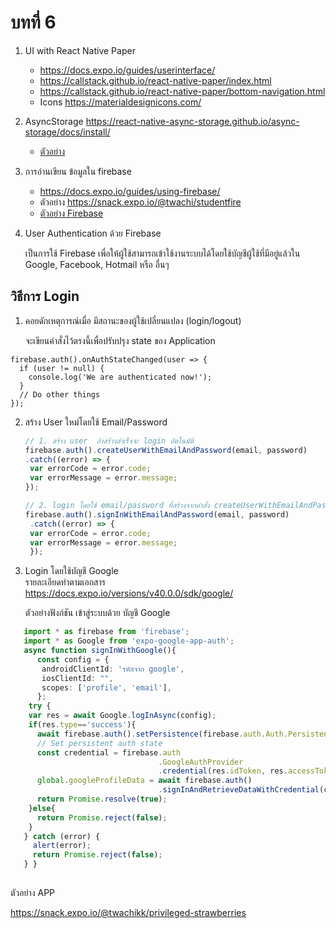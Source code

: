 # บทที่ 6 

1. UI with React Native Paper 
   - https://docs.expo.io/guides/userinterface/
   - https://callstack.github.io/react-native-paper/index.html
   - https://callstack.github.io/react-native-paper/bottom-navigation.html
   - Icons https://materialdesignicons.com/
   
2. AsyncStorage https://react-native-async-storage.github.io/async-storage/docs/install/
   - [ตัวอย่าง](examples/sample_asyncstorage.tsx)

3. การอ่านเขียน ข้อมูลใน firebase 
   - https://docs.expo.io/guides/using-firebase/
   - ตัวอย่าง https://snack.expo.io/@twachi/studentfire
   - [ตัวอย่าง Firebase](examples/sample_firebase.tsx)

4. User Authentication ด้วย Firebase
   
   เป็นการใช้ Firebase เพื่อให้ผู้ใช้สามารถเข้าใช้งานระบบได้โดยใช้บัญชีผู้ใช้ที่มีอยู่แล้วใน Google, Facebook, Hotmail หรือ อื่นๆ
   
## วิธีการ Login 
1. คอยดักเหตุการณ์เมื่อ มีสถานะของผู้ใช้เปลี่ยนแปลง (login/logout)
   
   จะเขียนคำสั่งไว้ตรงนี้เพื่อปรับปรุง state ของ Application
```   
firebase.auth().onAuthStateChanged(user => {
  if (user != null) {
    console.log('We are authenticated now!');
  }
  // Do other things
});
```

2. สร้าง User ใหม่โดยใช้ Email/Password
     
   ```typescript
   // 1. สร้าง user  ถ้าสร้างสำเร็จจะ login อัตโนมัติ
   firebase.auth().createUserWithEmailAndPassword(email, password)
   .catch((error) => {
    var errorCode = error.code;
    var errorMessage = error.message;
   });  
   
   // 2. login โดยใช้ email/password ที่สร้างจากคำสั่ง createUserWithEmailAndPassword   
   firebase.auth().signInWithEmailAndPassword(email, password)
    .catch((error) => {
    var errorCode = error.code;
    var errorMessage = error.message;
    }); 
    ```
   
3. Login โดยใช้บัญชี Google  
   รายละเอียดทำตามเอกสาร  
   https://docs.expo.io/versions/v40.0.0/sdk/google/
 
   ตัวอย่างฟังก์ชัน เข้าสู่ระบบด้วย บัญชี Google
```typescript
   import * as firebase from 'firebase';
   import * as Google from 'expo-google-app-auth';
   async function signInWithGoogle(){  
      const config = {
       androidClientId: 'รหัสจาก google',
       iosClientId: "",
       scopes: ['profile', 'email'],
      };
    try {
    var res = await Google.logInAsync(config);    
    if(res.type=='success'){
      await firebase.auth().setPersistence(firebase.auth.Auth.Persistence.LOCAL);  
      // Set persistent auth state
      const credential = firebase.auth
                                 .GoogleAuthProvider
                                 .credential(res.idToken, res.accessToken);
      global.googleProfileData = await firebase.auth()                                                                
                                 .signInAndRetrieveDataWithCredential(credential)
      return Promise.resolve(true);
    }else{
      return Promise.reject(false);
    }
   } catch (error) {
     alert(error);    
     return Promise.reject(false);  
   } }
   
 ```
 
  ตัวอย่าง APP
  
  https://snack.expo.io/@twachikk/privileged-strawberries


